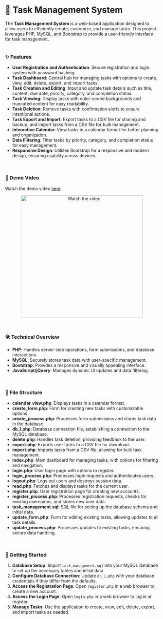 # 📝 Task Management System

The **Task Management System** is a web-based application designed to allow users to efficiently create, customize, and manage tasks. This project leverages PHP, MySQL, and Bootstrap to provide a user-friendly interface for task management.
<br><br>

### ✨ Features
- **User Registration and Authentication**: Secure registration and login system with password hashing.
- **Task Dashboard**: Central hub for managing tasks with options to create, view, edit, delete, export, and import tasks.
- **Task Creation and Editing**: Input and update task details such as title, content, due date, priority, category, and completion status.
- **Task Viewing**: Display tasks with color-coded backgrounds and truncated content for easy readability.
- **Task Deletion**: Remove tasks with confirmation alerts to ensure intentional actions.
- **Task Export and Import**: Export tasks to a CSV file for sharing and backup, and import tasks from a CSV file for bulk management.
- **Interactive Calendar**: View tasks in a calendar format for better planning and organization.
- **Data Filtering**: Filter tasks by priority, category, and completion status for easy management.
- **Responsive Design**: Utilizes Bootstrap for a responsive and modern design, ensuring usability across devices.
<br>

### 🎥 Demo Video
Watch the demo video [here](https://youtu.be/zvhwLsuoxTA).
<p align="center">
    <a href="https://youtu.be/zvhwLsuoxTA">
        <img src="https://github.com/user-attachments/assets/00b65cc3-85be-4e53-938a-c1c3fa93ef9c" alt="Watch the video" width="400"/>
    </a>
</p>
<br>

### 🛠️ Technical Overview
- **PHP**: Handles server-side operations, form submissions, and database interactions.
- **MySQL**: Securely stores task data with user-specific management.
- **Bootstrap**: Provides a responsive and visually appealing interface.
- **JavaScript/jQuery**: Manages dynamic UI updates and data filtering.
<br>

### 📁 File Structure
- **calendar_view.php**: Displays tasks in a calendar format.
- **create_form.php**: Form for creating new tasks with customizable options.
- **create_process.php**: Processes form submissions and stores task data in the database.
- **db_1.php**: Database connection file, establishing a connection to the MySQL database.
- **delete.php**: Handles task deletion, providing feedback to the user.
- **export.php**: Exports user tasks to a CSV file for download.
- **import.php**: Imports tasks from a CSV file, allowing for bulk task management.
- **index.php**: Main dashboard for managing tasks, with options for filtering and navigation.
- **login.php**: User login page with options to register.
- **login_process.php**: Processes login requests and authenticates users.
- **logout.php**: Logs out users and destroys session data.
- **read.php**: Fetches and displays tasks for the current user.
- **register.php**: User registration page for creating new accounts.
- **register_process.php**: Processes registration requests, checks for existing usernames, and stores new user data.
- **task_management.sql**: SQL file for setting up the database schema and initial data.
- **update_form.php**: Form for editing existing tasks, allowing updates to all task details.
- **update_process.php**: Processes updates to existing tasks, ensuring secure data handling.
<br>

### 🚀 Getting Started
1. **Database Setup**: Import `task_management.sql` into your MySQL database to set up the necessary tables and initial data.
2. **Configure Database Connection**: Update `db_1.php` with your database credentials if they differ from the defaults.
3. **Access the Registration Page**: Open `register.php` in a web browser to create a new account.
4. **Access the Login Page**: Open `login.php` in a web browser to log in or register.
5. **Manage Tasks**: Use the application to create, view, edit, delete, export, and import tasks as needed.
<br>

